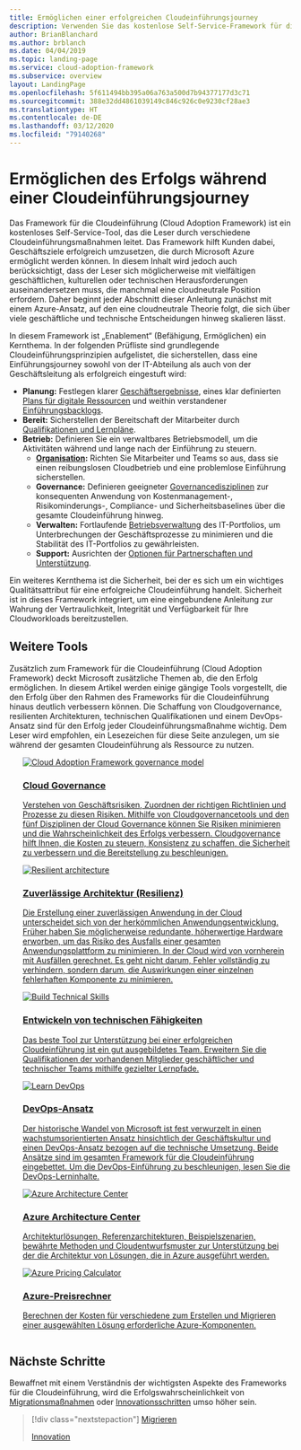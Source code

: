 ```yaml
---
title: Ermöglichen einer erfolgreichen Cloudeinführungsjourney
description: Verwenden Sie das kostenlose Self-Service-Framework für die Cloudeinführung (Cloud Adoption Framework) und andere Tools, die Sie bei der Entscheidungsfindung im Zusammenhang mit der Cloudeinführung unterstützen und dazu beitragen, den Erfolg von Kunden sicherzustellen.
author: BrianBlanchard
ms.author: brblanch
ms.date: 04/04/2019
ms.topic: landing-page
ms.service: cloud-adoption-framework
ms.subservice: overview
layout: LandingPage
ms.openlocfilehash: 5f611494bb395a06a763a500d7b94377177d3c71
ms.sourcegitcommit: 388e32dd4861039149c846c926c0e9230cf28ae3
ms.translationtype: HT
ms.contentlocale: de-DE
ms.lasthandoff: 03/12/2020
ms.locfileid: "79140268"
---
```

# <a name="enable-success-during-a-cloud-adoption-journey"></a>Ermöglichen des Erfolgs während einer Cloudeinführungsjourney

Das Framework für die Cloudeinführung (Cloud Adoption Framework) ist ein kostenloses Self-Service-Tool, das die Leser durch verschiedene Cloudeinführungsmaßnahmen leitet. Das Framework hilft Kunden dabei, Geschäftsziele erfolgreich umzusetzen, die durch Microsoft Azure ermöglicht werden können. In diesem Inhalt wird jedoch auch berücksichtigt, dass der Leser sich möglicherweise mit vielfältigen geschäftlichen, kulturellen oder technischen Herausforderungen auseinandersetzen muss, die manchmal eine cloudneutrale Position erfordern. Daher beginnt jeder Abschnitt dieser Anleitung zunächst mit einem Azure-Ansatz, auf den eine cloudneutrale Theorie folgt, die sich über viele geschäftliche und technische Entscheidungen hinweg skalieren lässt.

In diesem Framework ist „Enablement“ (Befähigung, Ermöglichen) ein Kernthema. In der folgenden Prüfliste sind grundlegende Cloudeinführungsprinzipien aufgelistet, die sicherstellen, dass eine Einführungsjourney sowohl von der IT-Abteilung als auch von der Geschäftsleitung als erfolgreich eingestuft wird:

- **Planung:** Festlegen klarer [Geschäftsergebnisse](../strategy/business-outcomes/index.md), eines klar definierten [Plans für digitale Ressourcen](../digital-estate/index.md) und weithin verstandener [Einführungsbacklogs](../migrate/migration-considerations/prerequisites/migration-backlog-review.md).
- **Bereit:** Sicherstellen der Bereitschaft der Mitarbeiter durch [Qualifikationen und Lernpläne](../ready/suggested-skills.md).
- **Betrieb:** Definieren Sie ein verwaltbares Betriebsmodell, um die Aktivitäten während und lange nach der Einführung zu steuern.
  - **[Organisation](../organize/index.md):** Richten Sie Mitarbeiter und Teams so aus, dass sie einen reibungslosen Cloudbetrieb und eine problemlose Einführung sicherstellen.
  - **Governance:** Definieren geeigneter [Governancedisziplinen](../govern/index.md) zur konsequenten Anwendung von Kostenmanagement-, Risikominderungs-, Compliance- und Sicherheitsbaselines über die gesamte Cloudeinführung hinweg.
  - **Verwalten:** Fortlaufende [Betriebsverwaltung](../manage/index.md) des IT-Portfolios, um Unterbrechungen der Geschäftsprozesse zu minimieren und die Stabilität des IT-Portfolios zu gewährleisten.
  - **Support:** Ausrichten der [Optionen für Partnerschaften und Unterstützung](../migrate/migration-considerations/assess/partnership-options.md).

Ein weiteres Kernthema ist die Sicherheit, bei der es sich um ein wichtiges Qualitätsattribut für eine erfolgreiche Cloudeinführung handelt. Sicherheit ist in dieses Framework integriert, um eine eingebundene Anleitung zur Wahrung der Vertraulichkeit, Integrität und Verfügbarkeit für Ihre Cloudworkloads bereitzustellen.

## <a name="additional-tools"></a>Weitere Tools

Zusätzlich zum Framework für die Cloudeinführung (Cloud Adoption Framework) deckt Microsoft zusätzliche Themen ab, die den Erfolg ermöglichen. In diesem Artikel werden einige gängige Tools vorgestellt, die den Erfolg über den Rahmen des Frameworks für die Cloudeinführung hinaus deutlich verbessern können. Die Schaffung von Cloudgovernance, resilienten Architekturen, technischen Qualifikationen und einem DevOps-Ansatz sind für den Erfolg jeder Cloudeinführungsmaßnahme wichtig. Dem Leser wird empfohlen, ein Lesezeichen für diese Seite anzulegen, um sie während der gesamten Cloudeinführung als Ressource zu nutzen.

<!-- markdownlint-disable MD033 -->

<ul class="panelContent cardsH">
<li style="display: flex; flex-direction: column;">
    <a href="../govern/guides/index.md" style="display: flex; flex-direction: column; flex: 1 0 auto;">
        <div class="cardSize" style="flex: 1 0 auto; display: flex;">
            <div class="cardPadding" style="display: flex;">
                <div class="card">
                    <div class="cardImageOuter">
                        <div class="cardImage bgdAccent1">
                            <img alt="Cloud Adoption Framework governance model" src="../_images/operational-transformation-govern-highres.png" data-linktype="external" />
                        </div>
                    </div>
                    <div class="cardText">
                        <h3>Cloud Governance</h3>
                        <p>Verstehen von Geschäftsrisiken, Zuordnen der richtigen Richtlinien und Prozesse zu diesen Risiken. Mithilfe von Cloudgovernancetools und den fünf Disziplinen der Cloud Governance können Sie Risiken minimieren und die Wahrscheinlichkeit des Erfolgs verbessern. Cloudgovernance hilft Ihnen, die Kosten zu steuern, Konsistenz zu schaffen, die Sicherheit zu verbessern und die Bereitstellung zu beschleunigen.</p>
                    </div>
                </div>
            </div>
        </div>
    </a>
</li>
<li style="display: flex; flex-direction: column;">
    <a href="https://docs.microsoft.com/azure/architecture/framework/resiliency/overview" style="display: flex; flex-direction: column; flex: 1 0 auto;">
        <div class="cardSize" style="flex: 1 0 auto; display: flex;">
            <div class="cardPadding" style="display: flex;">
                <div class="card">
                    <div class="cardImageOuter">
                        <div class="cardImage bgdAccent1">
                            <img alt="Resilient architecture" src="https://docs.microsoft.com/azure/architecture/resiliency/images/redundancy.svg" data-linktype="external" />
                        </div>
                    </div>
                    <div class="cardText">
                        <h3>Zuverlässige Architektur (Resilienz)</h3>
                        <p>Die Erstellung einer zuverlässigen Anwendung in der Cloud unterscheidet sich von der herkömmlichen Anwendungsentwicklung. Früher haben Sie möglicherweise redundante, höherwertige Hardware erworben, um das Risiko des Ausfalls einer gesamten Anwendungsplattform zu minimieren. In der Cloud wird von vornherein mit Ausfällen gerechnet. Es geht nicht darum, Fehler vollständig zu verhindern, sondern darum, die Auswirkungen einer einzelnen fehlerhaften Komponente zu minimieren.</p>
                    </div>
                </div>
            </div>
        </div>
    </a>
</li>
<li style="display: flex; flex-direction: column;">
    <a href="../ready/suggested-skills.md" style="display: flex; flex-direction: column; flex: 1 0 auto;">
        <div class="cardSize" style="flex: 1 0 auto; display: flex;">
            <div class="cardPadding" style="display: flex;">
                <div class="card">
                    <div class="cardImageOuter">
                        <div class="cardImage bgdAccent1">
                            <img alt="Build Technical Skills" src="https://docs.microsoft.com/media/learn/Product/Learn/learningpath_graphic.svg" data-linktype="external" />
                        </div>
                    </div>
                    <div class="cardText">
                        <h3>Entwickeln von technischen Fähigkeiten</h3>
                        <p>Das beste Tool zur Unterstützung bei einer erfolgreichen Cloudeinführung ist ein gut ausgebildetes Team. Erweitern Sie die Qualifikationen der vorhandenen Mitglieder geschäftlicher und technischer Teams mithilfe gezielter Lernpfade.</p>
                    </div>
                </div>
            </div>
        </div>
    </a>
</li>
<li style="display: flex; flex-direction: column;">
    <a href="https://docs.microsoft.com/azure/devops/learn/" style="display: flex; flex-direction: column; flex: 1 0 auto;">
        <div class="cardSize" style="flex: 1 0 auto; display: flex;">
            <div class="cardPadding" style="display: flex;">
                <div class="card">
                    <div class="cardImageOuter">
                        <div class="cardImage bgdAccent1">
                            <img alt="Learn DevOps" src="https://docs.microsoft.com/azure/devops/learn/_img/learn-devops.svg" data-linktype="external" />
                        </div>
                    </div>
                    <div class="cardText">
                        <h3>DevOps-Ansatz</h3>
                        <p>Der historische Wandel von Microsoft ist fest verwurzelt in einen wachstumsorientierten Ansatz hinsichtlich der Geschäftskultur und einen DevOps-Ansatz bezogen auf die technische Umsetzung. Beide Ansätze sind im gesamten Framework für die Cloudeinführung eingebettet. Um die DevOps-Einführung zu beschleunigen, lesen Sie die DevOps-Lerninhalte.</p>
                    </div>
                </div>
            </div>
        </div>
    </a>
</li>
<li style="display: flex; flex-direction: column;">
    <a href="https://docs.microsoft.com/azure/architecture/" style="display: flex; flex-direction: column; flex: 1 0 auto;">
        <div class="cardSize" style="flex: 1 0 auto; display: flex;">
            <div class="cardPadding" style="display: flex;">
                <div class="card">
                    <div class="cardImageOuter">
                        <div class="cardImage bgdAccent1">
                            <img alt="Azure Architecture Center" src="https://docs.microsoft.com/azure/architecture/example-scenario/data/media/architecture-data-warehouse.png" data-linktype="external" />
                        </div>
                    </div>
                    <div class="cardText">
                        <h3>Azure Architecture Center</h3>
                        <p>Architekturlösungen, Referenzarchitekturen, Beispielszenarien, bewährte Methoden und Cloudentwurfsmuster zur Unterstützung bei der die Architektur von Lösungen, die in Azure ausgeführt werden.</p>
                    </div>
                </div>
            </div>
        </div>
    </a>
</li>
<li style="display: flex; flex-direction: column;">
    <a href="https://azure.microsoft.com/pricing/calculator/" style="display: flex; flex-direction: column; flex: 1 0 auto;">
        <div class="cardSize" style="flex: 1 0 auto; display: flex;">
            <div class="cardPadding" style="display: flex;">
                <div class="card">
                    <div class="cardImageOuter">
                        <div class="cardImage bgdAccent1">
                            <img alt="Azure Pricing Calculator" src="../_images/calculator-preview.png" data-linktype="external" />
                        </div>
                    </div>
                    <div class="cardText">
                        <h3>Azure-Preisrechner</h3>
                        <p>Berechnen der Kosten für verschiedene zum Erstellen und Migrieren einer ausgewählten Lösung erforderliche Azure-Komponenten.</p>
                    </div>
                </div>
            </div>
        </div>
    </a>
</li>
</ul>

<!-- markdownlint-enable MD033 -->

## <a name="next-steps"></a>Nächste Schritte

Bewaffnet mit einem Verständnis der wichtigsten Aspekte des Frameworks für die Cloudeinführung, wird die Erfolgswahrscheinlichkeit von [Migrationsmaßnahmen](./migrate.md) oder [Innovationsschritten](./innovate.md) umso höher sein.

> [!div class="nextstepaction"]
> [Migrieren](./migrate.md)
>
> [Innovation](./innovate.md)
